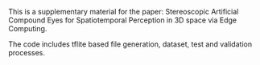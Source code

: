 This is a supplementary material for the paper: Stereoscopic Artificial Compound Eyes for Spatiotemporal Perception in 3D space via Edge Computing.

The code includes tflite based file generation, dataset, test and validation processes.
